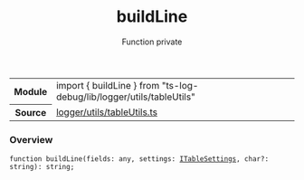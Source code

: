 <header class="symbol-info-header">    <h1 id="buildline">buildLine</h1>    <label class="symbol-info-type-label function">Function</label>    <label class="api-type-label private">private</label>  </header>
<section class="symbol-info">      <table class="is-full-width">        <tbody>        <tr>          <th>Module</th>          <td>            <div class="lang-typescript">                <span class="token keyword">import</span> { buildLine }                 <span class="token keyword">from</span>                 <span class="token string">"ts-log-debug/lib/logger/utils/tableUtils"</span>                            </div>          </td>        </tr>        <tr>          <th>Source</th>          <td>            <a href="https://github.com/romakita/log-debug/blob/v4.0.2/src/logger/utils/tableUtils.ts#L0-L0">                logger/utils/tableUtils.ts            </a>        </td>        </tr>                </tbody>      </table>    </section>

### Overview

<pre><code class="typescript-lang">function <span class="token function">buildLine</span><span class="token punctuation">(</span>fields<span class="token punctuation">:</span> <span class="token keyword">any</span><span class="token punctuation">,</span> settings<span class="token punctuation">:</span> <a href="#api/common/logger/itablesettings"><span class="token">ITableSettings</span></a><span class="token punctuation">,</span> char?<span class="token punctuation">:</span> <span class="token keyword">string</span><span class="token punctuation">)</span><span class="token punctuation">:</span> <span class="token keyword">string</span><span class="token punctuation">;</span></code></pre>

